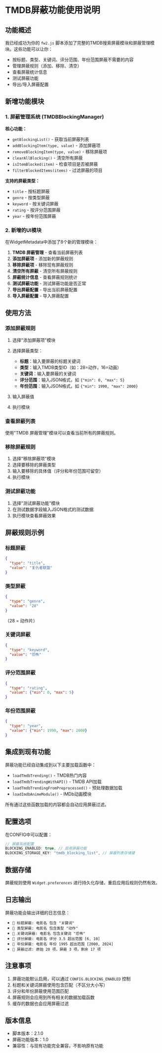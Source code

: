 # TMDB屏蔽功能使用说明

## 功能概述

我已经成功为你的 `fw2.js` 脚本添加了完整的TMDB搜索屏蔽模块和屏蔽管理模块。这些功能可以让你：

- 按标题、类型、关键词、评分范围、年份范围屏蔽不需要的内容
- 管理屏蔽规则（添加、移除、清空）
- 查看屏蔽统计信息
- 测试屏蔽功能
- 导出/导入屏蔽配置

## 新增功能模块

### 1. 屏蔽管理系统 (TMDBBlockingManager)

**核心功能：**
- `getBlockingList()` - 获取当前屏蔽列表
- `addBlockingItem(type, value)` - 添加屏蔽项
- `removeBlockingItem(type, value)` - 移除屏蔽项
- `clearAllBlocking()` - 清空所有屏蔽
- `isItemBlocked(item)` - 检查项目是否被屏蔽
- `filterBlockedItems(items)` - 过滤屏蔽的项目

**支持的屏蔽类型：**
- `title` - 按标题屏蔽
- `genre` - 按类型屏蔽
- `keyword` - 按关键词屏蔽
- `rating` - 按评分范围屏蔽
- `year` - 按年份范围屏蔽

### 2. 新增的UI模块

在WidgetMetadata中添加了8个新的管理模块：

1. **TMDB 屏蔽管理** - 查看当前屏蔽列表
2. **添加屏蔽项** - 添加新的屏蔽规则
3. **移除屏蔽项** - 移除现有屏蔽规则
4. **清空所有屏蔽** - 清空所有屏蔽规则
5. **屏蔽统计信息** - 查看屏蔽规则统计
6. **测试屏蔽功能** - 测试屏蔽功能是否正常
7. **导出屏蔽配置** - 导出当前屏蔽配置
8. **导入屏蔽配置** - 导入屏蔽配置

## 使用方法

### 添加屏蔽规则

1. 选择"添加屏蔽项"模块
2. 选择屏蔽类型：
   - **标题**：输入要屏蔽的标题关键词
   - **类型**：输入TMDB类型ID（如：28=动作，16=动画）
   - **关键词**：输入要屏蔽的关键词
   - **评分范围**：输入JSON格式，如 `{"min": 0, "max": 5}`
   - **年份范围**：输入JSON格式，如 `{"min": 1990, "max": 2000}`

3. 输入屏蔽值
4. 执行模块

### 查看屏蔽列表

使用"TMDB 屏蔽管理"模块可以查看当前所有的屏蔽规则。

### 移除屏蔽规则

1. 选择"移除屏蔽项"模块
2. 选择要移除的屏蔽类型
3. 输入要移除的具体值（评分和年份范围可留空）
4. 执行模块

### 测试屏蔽功能

1. 选择"测试屏蔽功能"模块
2. 在测试数据字段输入JSON格式的测试数据
3. 执行模块查看屏蔽效果

## 屏蔽规则示例

### 标题屏蔽
```json
{
  "type": "title",
  "value": "复仇者联盟"
}
```

### 类型屏蔽
```json
{
  "type": "genre", 
  "value": "28"
}
```
（28 = 动作片）

### 关键词屏蔽
```json
{
  "type": "keyword",
  "value": "恐怖"
}
```

### 评分范围屏蔽
```json
{
  "type": "rating",
  "value": {"min": 0, "max": 5}
}
```

### 年份范围屏蔽
```json
{
  "type": "year",
  "value": {"min": 1990, "max": 2000}
}
```

## 集成到现有功能

屏蔽功能已经自动集成到以下主要加载函数中：

- `loadTmdbTrending()` - TMDB热门内容
- `loadTmdbTrendingWithAPI()` - TMDB API加载
- `loadTmdbTrendingFromPreprocessed()` - 预处理数据加载
- `loadImdbAnimeModule()` - IMDb动画模块

所有通过这些函数加载的内容都会自动应用屏蔽过滤。

## 配置选项

在CONFIG中可以配置：

```javascript
// 屏蔽系统配置
BLOCKING_ENABLED: true, // 启用屏蔽功能
BLOCKING_STORAGE_KEY: "tmdb_blocking_list", // 屏蔽列表存储键
```

## 数据存储

屏蔽规则使用 `Widget.preferences` 进行持久化存储，重启应用后规则仍然有效。

## 日志输出

屏蔽功能会输出详细的日志信息：

- `🚫 标题屏蔽: 电影名 包含 "关键词"`
- `🚫 类型屏蔽: 电影名 包含类型 "动作"`
- `🚫 关键词屏蔽: 电影名 包含关键词 "恐怖"`
- `🚫 评分屏蔽: 电影名 评分 3.5 超出范围 [6, 10]`
- `🚫 年份屏蔽: 电影名 年份 1995 超出范围 [2000, 2024]`
- `🚫 屏蔽过滤: 原始 20 项，屏蔽 3 项，剩余 17 项`

## 注意事项

1. 屏蔽功能默认启用，可以通过 `CONFIG.BLOCKING_ENABLED` 控制
2. 标题和关键词屏蔽使用包含匹配（不区分大小写）
3. 评分和年份屏蔽使用范围匹配
4. 屏蔽规则会应用到所有相关的数据加载函数
5. 缓存的数据也会应用屏蔽过滤

## 版本信息

- 脚本版本：2.1.0
- 屏蔽功能版本：1.0
- 兼容性：与现有功能完全兼容，不影响原有功能